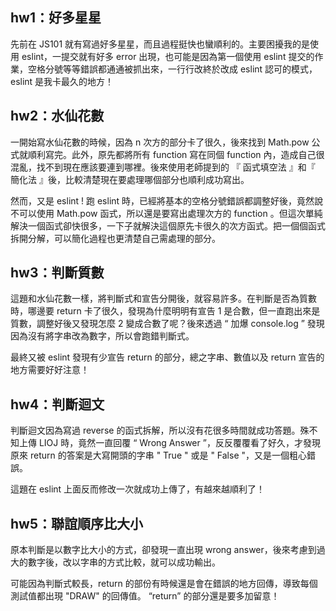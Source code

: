 ## hw1：好多星星
先前在 JS101 就有寫過好多星星，而且過程挺快也蠻順利的。主要困擾我的是使用 eslint，一提交就有好多 error 出現，也可能是因為第一個使用 eslint 提交的作業，空格分號等等錯誤都通通被抓出來，一行行改終於改成 eslint 認可的模式，eslint 是我卡最久的地方！

## hw2：水仙花數
一開始寫水仙花數的時候，因為 n 次方的部分卡了很久，後來找到 Math.pow 公式就順利寫完。此外，原先都將所有 function 寫在同個 function 內，造成自己很混亂，找不到現在應該要連到哪裡。後來使用老師提到的 『 函式填空法 』和『 簡化法 』後，比較清楚現在要處理哪個部分也順利成功寫出。

然而，又是 eslint ! 跑 eslint 時，已經將基本的空格分號錯誤都調整好後，竟然說不可以使用 Math.pow 函式，所以還是要寫出處理次方的 function 。但這次單純解決一個函式卻快很多，一下子就解決這個原先卡很久的次方函式。把一個個函式拆開分解，可以簡化過程也更清楚自己需處理的部分。

## hw3：判斷質數
這題和水仙花數一樣，將判斷式和宣告分開後，就容易許多。在判斷是否為質數時，哪邊要 return 卡了很久，發現為什麼明明有宣告 1 是合數，但一直跑出來是質數，調整好後又發現怎麼 2 變成合數了呢？後來透過 “ 加爆 console.log ” 發現因為沒有將字串改為數字，所以會跑錯判斷式。

最終又被 eslint 發現有少宣告 return 的部分，總之字串、數值以及 return 宣告的地方需要好好注意！

## hw4：判斷迴文
判斷迴文因為寫過 reverse 的函式拆解，所以沒有花很多時間就成功答題。殊不知上傳 LIOJ 時，竟然一直回覆 “ Wrong Answer ”，反反覆覆看了好久，才發現原來 return 的答案是大寫開頭的字串 " True " 或是 " False "，又是一個粗心錯誤。

這題在 eslint 上面反而修改一次就成功上傳了，有越來越順利了！

## hw5：聯誼順序比大小
原本判斷是以數字比大小的方式，卻發現一直出現 wrong answer，後來考慮到過大的數字後，改以字串的方式比較，就可以成功輸出。

可能因為判斷式較長，return 的部份有時候還是會在錯誤的地方回傳，導致每個測試值都出現 "DRAW" 的回傳值。 “return” 的部分還是要多加留意！
